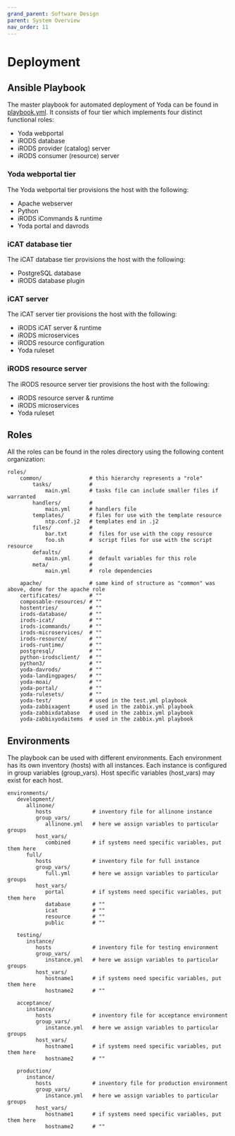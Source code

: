 ```yaml
---
grand_parent: Software Design
parent: System Overview
nav_order: 11
---
```


# Deployment

## Ansible Playbook
The master playbook for automated deployment of Yoda can be found in [playbook.yml](https://github.com/UtrechtUniversity/yoda/playbook.yml).
It consists of four tier which implements four distinct functional roles:
* Yoda webportal
* iRODS database
* iRODS provider (catalog) server
* iRODS consumer (resource) server

### Yoda webportal tier
The Yoda webportal tier provisions the host with the following:
* Apache webserver
* Python
* iRODS iCommands & runtime
* Yoda portal and davrods

### iCAT database tier
The iCAT database tier provisions the host with the following:
* PostgreSQL database
* iRODS database plugin

### iCAT server
The iCAT server tier provisions the host with the following:
* iRODS iCAT server & runtime
* iRODS microservices
* iRODS resource configuration
* Yoda ruleset

### iRODS resource server
The iRODS resource server tier provisions the host with the following:
* iRODS resource server & runtime
* iRODS microservices
* Yoda ruleset

Roles
-----
All the roles can be found in the roles directory using the following content organization:
```
roles/
    common/               # this hierarchy represents a "role"
        tasks/            #
            main.yml      # tasks file can include smaller files if warranted
        handlers/         #
            main.yml      # handlers file
        templates/        # files for use with the template resource
            ntp.conf.j2   # templates end in .j2
        files/            #
            bar.txt       #  files for use with the copy resource
            foo.sh        #  script files for use with the script resource
        defaults/         #
            main.yml      #  default variables for this role
        meta/             #
            main.yml      #  role dependencies

    apache/               # same kind of structure as "common" was above, done for the apache role
    certificates/         # ""
    composable-resources/ # ""
    hostentries/          # ""
    irods-database/       # ""
    irods-icat/           # ""
    irods-icommands/      # ""
    irods-microservices/  # ""
    irods-resource/       # ""
    irods-runtime/        # ""
    postgresql/           # ""
    python-irodsclient/   # ""
    python3/              # ""
    yoda-davrods/         # ""
    yoda-landingpages/    # ""
    yoda-moai/            # ""
    yoda-portal/          # ""
    yoda-rulesets/        # ""
    yoda-test/            # used in the test.yml playbook
    yoda-zabbixagent      # used in the zabbix.yml playbook
    yoda-zabbixdatabase   # used in the zabbix.yml playbook
    yoda-zabbixyodaitems  # used in the zabbix.yml playbook
```


## Environments
The playbook can be used with different environments.
Each environment has its own inventory (hosts) with all instances.
Each instance is configured in group variables (group_vars).
Host specific variables (host_vars) may exist for each host.
```
environments/
   development/
      allinone/
         hosts             # inventory file for allinone instance
         group_vars/
            allinone.yml   # here we assign variables to particular groups
         host_vars/
            combined       # if systems need specific variables, put them here
      full/
         hosts             # inventory file for full instance
         group_vars/
            full.yml       # here we assign variables to particular groups
         host_vars/
            portal         # if systems need specific variables, put them here
            database       # ""
            icat           # ""
            resource       # ""
            public         # ""

   testing/
      instance/
         hosts             # inventory file for testing environment
         group_vars/
            instance.yml   # here we assign variables to particular groups
         host_vars/
            hostname1      # if systems need specific variables, put them here
            hostname2      # ""

   acceptance/
      instance/
         hosts             # inventory file for acceptance environment
         group_vars/
            instance.yml   # here we assign variables to particular groups
         host_vars/
            hostname1      # if systems need specific variables, put them here
            hostname2      # ""

   production/
      instance/
         hosts             # inventory file for production environment
         group_vars/
            instance.yml   # here we assign variables to particular groups
         host_vars/
            hostname1      # if systems need specific variables, put them here
            hostname2      # ""
```
